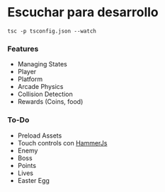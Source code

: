 # Escuchar para desarrollo
```tsc -p tsconfig.json --watch```

### Features
- Managing States
- Player
- Platform
- Arcade Physics
- Collision Detection
- Rewards (Coins, food)

### To-Do
- Preload Assets
- Touch controls con [HammerJs](http://hammerjs.github.io/examples/)
- Enemy
- Boss
- Points
- Lives
- Easter Egg